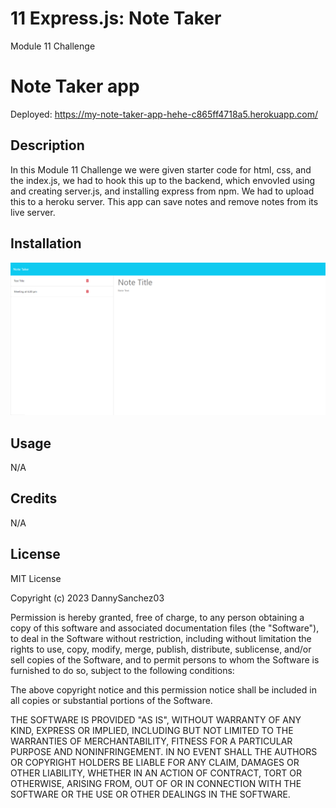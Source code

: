 # 11 Express.js: Note Taker

Module 11 Challenge
# Note Taker app

Deployed: https://my-note-taker-app-hehe-c865ff4718a5.herokuapp.com/

## Description

In this Module 11 Challenge we were given starter code for html, css, and the index.js, we had to hook this up to the backend, which envovled using and creating server.js, and installing express from npm. We had to upload this to a heroku server. This app can save notes and remove notes from its live server.

## Installation

![my screenshot](Assets/Ss.png)

## Usage

N/A

## Credits

N/A

## License

MIT License

Copyright (c) 2023 DannySanchez03

Permission is hereby granted, free of charge, to any person obtaining a copy
of this software and associated documentation files (the "Software"), to deal
in the Software without restriction, including without limitation the rights
to use, copy, modify, merge, publish, distribute, sublicense, and/or sell
copies of the Software, and to permit persons to whom the Software is
furnished to do so, subject to the following conditions:

The above copyright notice and this permission notice shall be included in all
copies or substantial portions of the Software.

THE SOFTWARE IS PROVIDED "AS IS", WITHOUT WARRANTY OF ANY KIND, EXPRESS OR
IMPLIED, INCLUDING BUT NOT LIMITED TO THE WARRANTIES OF MERCHANTABILITY,
FITNESS FOR A PARTICULAR PURPOSE AND NONINFRINGEMENT. IN NO EVENT SHALL THE
AUTHORS OR COPYRIGHT HOLDERS BE LIABLE FOR ANY CLAIM, DAMAGES OR OTHER
LIABILITY, WHETHER IN AN ACTION OF CONTRACT, TORT OR OTHERWISE, ARISING FROM,
OUT OF OR IN CONNECTION WITH THE SOFTWARE OR THE USE OR OTHER DEALINGS IN THE
SOFTWARE.
